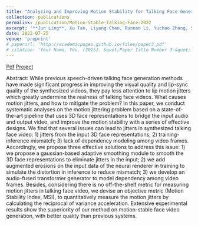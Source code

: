 ```yaml
---
title: "Analyzing and Improving Motion Stability for Talking Face Generation"
collection: publications
permalink: /publication/Motion-Stable-Talking-Face-2022
excerpt: '**Jun Ling**, Xu Tan, Liyang Chen, Runnan Li, Yuchao Zhang, Sheng Zhao, Li Song'
date: 2022-07-25
venue: 'preprint'
# paperurl: 'http://academicpages.github.io/files/paper3.pdf'
# citation: 'Your Name, You. (2015). &quot;Paper Title Number 3.&quot; <i>Journal 1</i>. 1(3).'
---
```

[Pdf](https://arxiv.org/pdf/2208.13717) [Project](https://junleen.github.io/projects/stable-face)

Abstract: 
While previous speech-driven talking face generation methods have made significant progress in improving the visual quality and lip-sync quality of the synthesized videos, they pay less attention to lip motion jitters which greatly undermine the realness of talking face videos. What causes motion jitters, and how to mitigate the problem? In this paper, we conduct systematic analyses on the motion jittering problem based on a state-of-the-art pipeline that uses 3D face representations to bridge the input audio and output video, and improve the motion stability with a series of effective designs. We find that several issues can lead to jitters in synthesized talking face video: 1) jitters from the input 3D face representations; 2) training-inference mismatch; 3) lack of dependency modeling among video frames. Accordingly, we propose three effective solutions to address this issue: 1) we propose a gaussian-based adaptive smoothing module to smooth the 3D face representations to eliminate jitters in the input; 2) we add augmented erosions on the input data of the neural renderer in training to simulate the distortion in inference to reduce mismatch; 3) we develop an audio-fused transformer generator to model dependency among video frames. Besides, considering there is no off-the-shelf metric for measuring motion jitters in talking face video, we devise an objective metric (Motion Stability Index, MSI), to quantitatively measure the motion jitters by calculating the reciprocal of variance acceleration. Extensive experimental results show the superiority of our method on motion-stable face video generation, with better quality than previous systems. 
